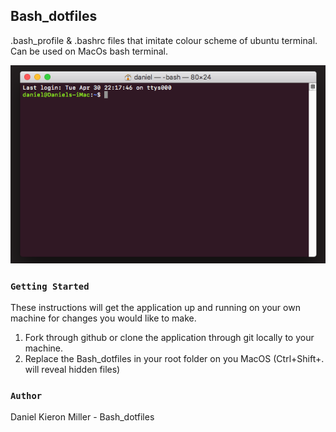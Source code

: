 ## Bash_dotfiles

.bash_profile &amp; .bashrc files that imitate colour scheme of ubuntu terminal. Can be used on MacOs bash terminal.

![alt text](https://github.com/Daniel-K-Miller/Bash_dotfiles/blob/master/Preview.png)

### `Getting Started`

These instructions will get the application up and running on your own machine for changes you would like to make.

1. Fork through github or clone the application through git locally to your machine.
2. Replace the Bash_dotfiles in your root folder on you MacOS (Ctrl+Shift+. will reveal hidden files)

### `Author`

Daniel Kieron Miller - Bash_dotfiles
